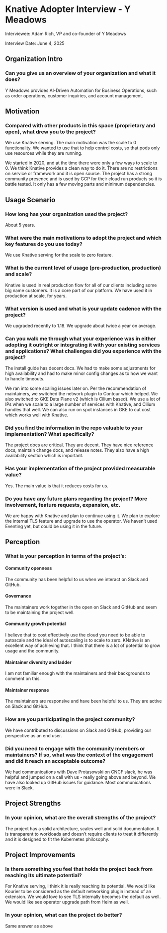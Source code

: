 # Knative Adopter Interview - Y Meadows

Interviewee: Adam Rich, VP and co-founder of Y Meadows

Interview Date: June 4, 2025

## Organization Intro

### Can you give us an overview of your organization and what it does?

Y Meadows provides AI-Driven Automation for Business Operations, such as order operations, customer inquiries, and account management.

## Motivation

### Compared with other products in this space (proprietary and open), what drew you to the project?

We use Knative serving. The main motivation was the scale to 0 functionality. We wanted to use that to help control costs, so that pods only use resources while they are running.

We started in 2020, and at the time there were only a few ways to scale to 0. We think Knative provides a clean way to do it. There are no restrictions on service or framework and it is open source. The project has a strong community presence and is used by GCP for their cloud run products so it is battle tested. It only has a few moving parts and minimum dependencies.

## Usage Scenario

### How long has your organization used the project?

About 5 years. 

### What were the main motivations to adopt the project and which key features do you use today?

We use Knative serving for the scale to zero feature.

### What is the current level of usage (pre-production, production) and scale?

Knative is used in real production flow for all of our clients including some big name customers. It is a core part of our platform. We have used it in production at scale, for years.

### What version is used and what is your update cadence with the project?

We upgraded recently to 1.18. We upgrade about twice a year on average.

### Can you walk me through what your experience was in either adopting it outright or integrating it with your existing services and applications? What challenges did you experience with the project?

The install guide has decent docs. We had to make some adjustments for high availability and had to make minor config changes as to how we want to handle timeouts.

We ran into some scaling issues later on.  Per the recommendation of maintainers, we switched the network plugin to Contour which helped. We also switched to GKE Data Plane v2 (which is Cilium based). We use a lot of IPs when we scale to a large number of services with Knative, and Cilium handles that well. We can also run on spot instances in GKE to cut cost which works well with Knative.

### Did you find the information in the repo valuable to your implementation? What specifically?

The project docs are critical. They are decent. They have nice reference docs, maintain change docs, and release notes. They also have a high availability section which is important.

### Has your implementation of the project provided measurable value? 

Yes. The main value is that it reduces costs for us.

### Do you have any future plans regarding the project? More involvement, feature requests, expansion, etc.

We are happy with Knative and plan to continue using it. We plan to explore the internal TLS feature and upgrade to use the operator. We haven’t used Eventing yet, but could be using it in the future.

## Perception

### What is your perception in terms of the project’s:

#### Community openness

The community has been helpful to us when we interact on Slack and GitHub.

#### Governance

The maintainers work together in the open on Slack and GitHub and seem to be maintaining the project well.

#### Community growth potential

I believe that to cost effectively use the cloud you need to be able to autoscale and the ideal of autoscaling is to scale to zero. KNative is an excellent way of achieving that. I think that there is a lot of potential to grow usage and the community.

#### Maintainer diversity and ladder

I am not familiar enough with the maintainers and their backgrounds to comment on this.

#### Maintainer response

The maintainers are responsive and have been helpful to us. They are active on Slack and GitHub.

### How are you participating in the project community?

We have contributed to discussions on Slack and GitHub, providing our perspective as an end user.

### Did you need to engage with the community members or maintainers? If so, what was the context of the engagement and did it reach an acceptable outcome?

We had communications with Dave Protasowski on CNCF slack, he was helpful and jumped on a call with us - really going above and beyond. We have also looked up GitHub issues for guidance. Most communications were in Slack.

## Project Strengths

### In your opinion, what are the overall strengths of the project?

The project has a solid architecture, scales well and solid documentation. It is transparent to workloads and doesn’t require clients to treat it differently and it is designed to fit the Kubernetes philosophy. 

## Project Improvements

### Is there something you feel that holds the project back from reaching its ultimate potential?

For Knative serving, I think it is really reaching its potential. We would like Kourier to be considered as the default networking plugin instead of an extension. We would love to see TLS internally becomes the default as well. We would like see operator upgrade path from Helm as well.

### In your opinion, what can the project do better?

Same answer as above